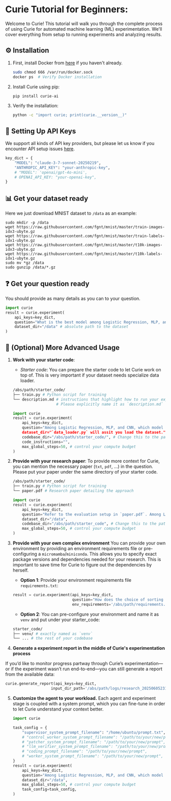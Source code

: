 # Curie Tutorial for Beginners:

Welcome to Curie! This tutorial will walk you through the complete process of using Curie for automated machine learning (ML) experimentation. 
We'll cover everything from setup to running experiments and analyzing results.

## ⚙️ Installation

1. First, install Docker from [here](https://docs.docker.com/engine/install/ubuntu/) if you haven't already.
   ```bash
   sudo chmod 666 /var/run/docker.sock
   docker ps  # Verify Docker installation
   ```
2. Install Curie using pip:
    ```bash
    pip install curie-ai
    ```

3. Verify the installation:
    ```bash
    python -c "import curie; print(curie.__version__)"
    ```

## 🔑 Setting Up API Keys
We support all kinds of API key providers, but please let us know if you encounter API setup issues [here](https://github.com/Just-Curieous/Curie/issues).
```python
key_dict = {
    "MODEL": "claude-3-7-sonnet-20250219",
    "ANTHROPIC_API_KEY": "your-anthropic-key",
    # "MODEL": 'openai/gpt-4o-mini',
    # OPENAI_API_KEY: "your-openai-key",
}
```

## 📊 Get your dataset ready

Here we just download MNIST dataset to `/data` as an example:
```
sudo mkdir -p /data 
wget https://raw.githubusercontent.com/fgnt/mnist/master/train-images-idx3-ubyte.gz
wget https://raw.githubusercontent.com/fgnt/mnist/master/train-labels-idx1-ubyte.gz
wget https://raw.githubusercontent.com/fgnt/mnist/master/t10k-images-idx3-ubyte.gz
wget https://raw.githubusercontent.com/fgnt/mnist/master/t10k-labels-idx1-ubyte.gz 
sudo mv *gz /data
sudo gunzip /data/*.gz 
```

## ❓ Get your question ready

You should provide as many details as you can to your question. 
```python
import curie
result = curie.experiment(
    api_keys=key_dict,
    question="What is the best model among Logistic Regression, MLP, and CNN for my MNIST dataset?",
    dataset_dir="/data" # absolute path to the dataset
)
```


## 🚀 (Optional) More Advanced Usage

1. **Work with your starter code**: 

    - *Starter code*: You can prepare the starter code to let Curie work on top of. This is very important if your dataset needs specialize data loader.

    ```bash
    /abs/path/starter_code/
    ├── train.py # Python script for training
    └── description.md # instructions that highlight how to run your experiments. 
                       # Please explicitly name it as `description.md` or `README.md`
    ```

    ```python
    import curie
    result = curie.experiment(
        api_keys=key_dict,
        question="Among Logistic Regression, MLP, and CNN, which model achieves the highest prediction accuracy on my MNIST dataset?,
        dataset_dir="`data_loader.py` will assit you load the dataset.",
        codebase_dir="/abs/path/starter_code/", # Change this to the path of your starter code
        code_instructions="",
        max_global_steps=50, # control your compute budget
    )
    ```

2. **Provide with your research paper**: 
To provide more context for Curie, you can mention the necessary paper (`txt`, `pdf`, ...) in the question. 
Please put your paper under the same directory of your starter code. 
    ```bash
    /abs/path/starter_code/
    ├── train.py # Python script for training
    └── paper.pdf # Research paper detailing the approach
    ```

    ```python
    import curie
    result = curie.experiment(
        api_keys=key_dict,
        question="Refer to the evaluation setup in `paper.pdf`. Among Logistic Regression, MLP, and CNN, which model achieves the highest prediction accuracy on my MNIST dataset?",
        dataset_dir="/data",
        codebase_dir="/abs/path/starter_code", # Change this to the path of your starter code
        max_global_steps=50, # control your compute budget
    )
    ```

3. **Provide with your own complex environment**
You can provide your own environment by providing an environment requirements file or pre-configuring a `micromamba`/`miniconda`. This allows you to specify exact package versions and dependencies needed for your research. This is important to save time for Curie to figure out the dependencies by herself.

    - **Option 1**: Provide your environment requirements file `requirements.txt`:
    ```python
    result = curie.experiment(api_keys=key_dict, 
                              question="How does the choice of sorting algorithm impact runtime performance across different input distributions?", 
                              env_requirements='/abs/path/requirements.txt')
    ```
    - **Option 2**: You can pre-configure your environment and name it as `venv` and put under your starter_code:
    ```bash
    starter_code/
    ├── venv/ # exactly named as `venv`  
    └── ... # the rest of your codebase
    ```

4. **Generate a experiment report in the middle of Curie's experimentation process**

If you’d like to monitor progress partway through Curie’s experimentation—or if the experiment wasn’t run end-to-end—you can still generate a report from the available data:

```python
curie.generate_report(api_keys=key_dict,
                    input_dir_path='/abs/path/logs/research_20250605231023_iter1/')
```

5. **Customize the agent to your workload.**
Each agent and experiment stage is coupled with a system prompt, which you can fine-tune in order to let Curie understand your context better. 

    ```python
    import curie

    task_config = {
        "supervisor_system_prompt_filename": "/home/ubuntu/prompt.txt", #  
        # "control_worker_system_prompt_filename": "/path/to/your/new/prompt",
        # "patcher_system_prompt_filename": "/path/to/your/new/prompt",
        # "llm_verifier_system_prompt_filename": "/path/to/your/new/prompt", 
        # "coding_prompt_filename": "/path/to/your/new/prompt", 
        # "worker_system_prompt_filename": "/path/to/your/new/prompt", 
    }
    result = curie.experiment(
        api_keys=key_dict,
        question="Among Logistic Regression, MLP, and CNN, which model achieves the highest prediction accuracy on my MNIST dataset?",
        dataset_dir="/data",
        max_global_steps=50, # control your compute budget
        task_config=task_config,
    )
    ```